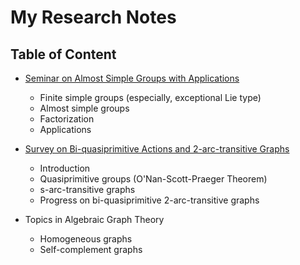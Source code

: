 My Research Notes
====================

Table of Content
---------------

- [Seminar on Almost Simple Groups with Applications](https://github.com/ocbaby/research_notes/blob/main/ASGA_worknotes.pdf)
  - Finite simple groups (especially, exceptional Lie type)
  - Almost simple groups
  - Factorization
  - Applications

- [Survey on Bi-quasiprimitive Actions and 2-arc-transitive Graphs](https://github.com/ocbaby/research_notes/blob/main/biqp_2arctrans_graph.pdf)
  - Introduction
  - Quasiprimitive groups (O'Nan-Scott-Praeger Theorem)
  - s-arc-transitive graphs
  - Progress on bi-quasiprimitive 2-arc-transitive graphs

- Topics in Algebraic Graph Theory
  - Homogeneous graphs
  - Self-complement graphs

